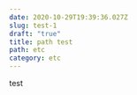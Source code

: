 ```yaml
---
date: 2020-10-29T19:39:36.027Z
slug: test-1
draft: "true"
title: path test
path: etc
category: etc
---
```

test